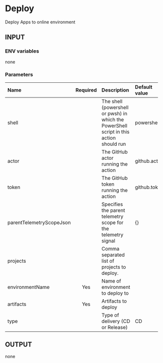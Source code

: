 # Deploy
Deploy Apps to online environment

## INPUT

### ENV variables
none

### Parameters
| Name                     | Required | Description                                                                             | Default value |
| :----------------------- | :------: | :-------------------------------------------------------------------------------------- | :------------ |
| shell                    |          | The shell (powershell or pwsh) in which the PowerShell script in this action should run | powershell    |
| actor                    |          | The GitHub actor running the action                                                     | github.actor  |
| token                    |          | The GitHub token running the action                                                     | github.token  |
| parentTelemetryScopeJson |          | Specifies the parent telemetry scope for the telemetry signal                           | {}            |
| projects                 |          | Comma separated list of projects to deploy.                                             |               |
| environmentName          |   Yes    | Name of environment to deploy to                                                        |
| artifacts                |   Yes    | Artifacts to deploy                                                                     |
| type                     |          | Type of delivery (CD or Release)                                                        | CD            |

## OUTPUT
none
